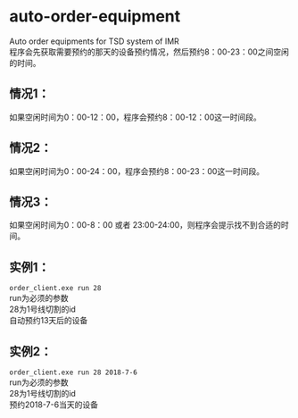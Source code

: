 # auto-order-equipment
Auto order equipments for TSD system of IMR  
程序会先获取需要预约的那天的设备预约情况，然后预约8：00-23：00之间空闲的时间。  
## 情况1：
如果空闲时间为0：00-12：00，程序会预约8：00-12：00这一时间段。
## 情况2：
如果空闲时间为0：00-24：00，程序会预约8：00-23：00这一时间段。
## 情况3：
如果空闲时间为0：00-8：00 或者 23:00-24:00，则程序会提示找不到合适的时间。

## 实例1：
`order_client.exe run 28`  
run为必须的参数  
28为1号线切割的id  
自动预约13天后的设备  

## 实例2：
`order_client.exe run 28 2018-7-6`  
run为必须的参数  
28为1号线切割的id  
预约2018-7-6当天的设备  
